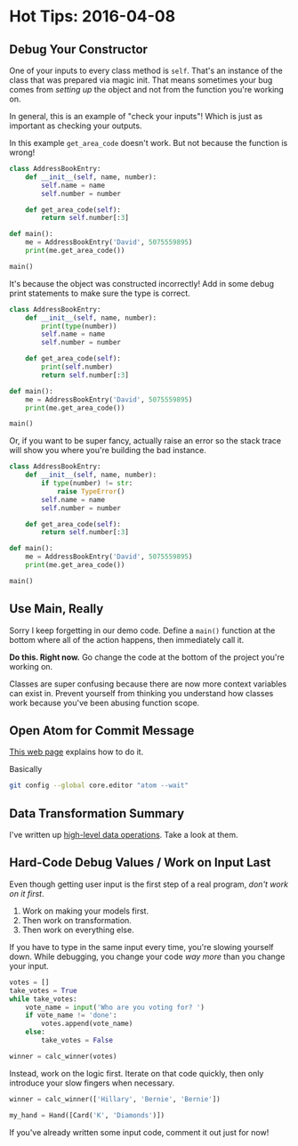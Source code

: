 # Hot Tips: 2016-04-08
## Debug Your Constructor
One of your inputs to every class method is `self`.
That's an instance of the class that was prepared via magic init.
That means sometimes your bug comes from _setting up_ the object and not from the function you're working on.

In general, this is an example of "check your inputs"!
Which is just as important as checking your outputs.

In this example `get_area_code` doesn't work.
But not because the function is wrong!
```python
class AddressBookEntry:
    def __init__(self, name, number):
        self.name = name
        self.number = number

    def get_area_code(self):
        return self.number[:3]

def main():
    me = AddressBookEntry('David', 5075559895)
    print(me.get_area_code())

main()
```

It's because the object was constructed incorrectly!
Add in some debug print statements to make sure the type is correct.
```python
class AddressBookEntry:
    def __init__(self, name, number):
        print(type(number))
        self.name = name
        self.number = number

    def get_area_code(self):
        print(self.number)
        return self.number[:3]

def main():
    me = AddressBookEntry('David', 5075559895)
    print(me.get_area_code())

main()
```

Or, if you want to be super fancy, actually raise an error so the stack trace will show you where you're building the bad instance.
```python
class AddressBookEntry:
    def __init__(self, name, number):
        if type(number) != str:
            raise TypeError()
        self.name = name
        self.number = number

    def get_area_code(self):
        return self.number[:3]

def main():
    me = AddressBookEntry('David', 5075559895)
    print(me.get_area_code())

main()
```

## Use Main, Really
Sorry I keep forgetting in our demo code.
Define a `main()` function at the bottom where all of the action happens, then immediately call it.

**Do this. Right now.**
Go change the code at the bottom of the project you're working on.

Classes are super confusing because there are now more context variables can exist in.
Prevent yourself from thinking you understand how classes work because you've been abusing function scope.

## Open Atom for Commit Message
[This web page](https://help.github.com/articles/associating-text-editors-with-git/) explains how to do it.

Basically
```bash
git config --global core.editor "atom --wait"
```

## Data Transformation Summary
I've written up [high-level data operations](../notes/data_problem_solving.md).
Take a look at them.

## Hard-Code Debug Values / Work on Input Last
Even though getting user input is the first step of a real program, _don't work on it first_.

1. Work on making your models first.
1. Then work on transformation.
1. Then work on everything else.

If you have to type in the same input every time, you're slowing yourself down.
While debugging, you change your code _way more_ than you change your input.
```python
votes = []
take_votes = True
while take_votes:
    vote_name = input('Who are you voting for? ')
    if vote_name != 'done':
        votes.append(vote_name)
    else:
        take_votes = False

winner = calc_winner(votes)
```

Instead, work on the logic first.
Iterate on that code quickly, then only introduce your slow fingers when necessary.
```python
winner = calc_winner(['Hillary', 'Bernie', 'Bernie'])

my_hand = Hand([Card('K', 'Diamonds')])
```

If you've already written some input code, comment it out just for now!
